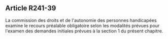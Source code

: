 ## Article R241-39

La commission des droits et de l'autonomie des personnes handicapées examine le recours préalable
obligatoire selon les modalités prévues pour l'examen des demandes initiales prévues à la section 1 du
présent chapitre.

